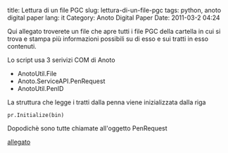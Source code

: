 title: Lettura di un file PGC
slug: lettura-di-un-file-pgc
tags: python, anoto digital paper
lang: it
Category: Anoto Digital Paper
Date: 2011-03-2 04:24

Qui allegato troverete un file che apre tutti i file PGC della cartella in cui si trova e stampa più informazioni possibili su di esso e sui tratti in esso contenuti.

Lo script usa 3 serivizi COM di Anoto

- AnotoUtil.File
- Anoto.ServiceAPI.PenRequest
- AnotoUtil.PenID

La struttura che legge i tratti dalla penna viene inizializzata dalla riga

    pr.Initialize(bin)

Dopodichè sono tutte chiamate all'oggetto PenRequest

[allegato]({filename}/extras/proveanotopenna.py)
